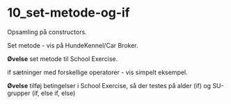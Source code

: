 # 10_set-metode-og-if

Opsamling på constructors.

Set metode - vis på HundeKennel/Car Broker.

__Øvelse__ set metode til School Exercise.

if sætninger med forskellige operatorer - vis simpelt eksempel.

__Øvelse__ tilføj betingelser i School Exercise, så der testes på alder (if) og SU-grupper (if, else if, else)
